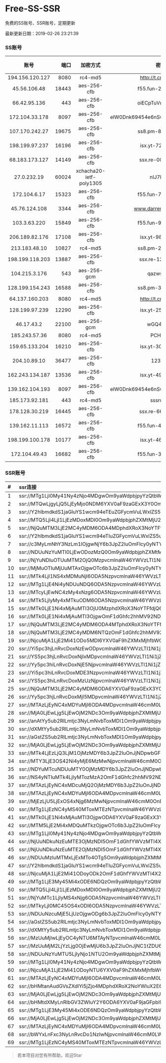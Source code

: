 # Free-SS-SSR

免费的SS账号、SSR账号，定期更新

最新更新日期：2019-02-26 23:21:39 

### SS账号

|账号|端口|加密方式|密码|更新时间|国家|
|:-----:|-----:|:----:|:----:|:----:|:----:|
|194.156.120.127|8080|rc4-md5|http://t.cn/EGJIyrl|23:17:13|RU|
|45.56.106.48|18443|aes-256-cfb|f55.fun-27772788|23:17:04|US|
|66.42.95.136|443|aes-256-cfb|oiECpTuVmLLxk4Ts|23:17:13|US|
|172.104.33.178|8097|aes-256-cfb|eIW0Dnk69454e6nSwuspv9DmS201tQ0D|23:17:07|SG|
|107.170.242.27|19675|aes-256-cfb|ss8.pm-85305168|23:17:05|US|
|198.199.97.237|16196|aes-256-cfb|isx.yt-72896102|23:17:04|US|
|68.183.173.127|14149|aes-256-cfb|ssx.re-00905761|23:17:06|US|
|27.0.232.19|60024|xchacha20-ietf-poly1305|nIJ7LT4n|23:12:13|HK|
|172.104.6.17|15323|aes-256-cfb|f55.fun-78116806|23:17:04|US|
|45.76.124.108|3344|aes-256-cfb|www.darrenliuwei.com|23:12:13|AU|
|103.3.63.220|15849|aes-256-cfb|f55.fun-92746572|23:17:05|SG|
|206.189.82.176|17108|aes-256-cfb|isx.yt-98732085|23:17:06|SG|
|213.183.48.10|10827|rc4-md5|ss8.pm-27345710|23:17:05|RU|
|198.199.118.203|13887|aes-256-cfb|ssx.re-12348828|23:17:05|US|
|104.215.3.176|543|aes-256-gcm|qazwsxedc|23:12:15|JP|
|128.199.154.243|16588|aes-256-cfb|ss8.pm-37919199|23:17:06|SG|
|64.137.160.203|8080|rc4-md5|http://t.cn/EGJIyrl|23:17:12|CA|
|128.199.97.239|12290|aes-256-cfb|isx.yt-25328979|23:17:05|SG|
|46.17.43.2|22100|aes-256-gcm|wGQ4vA7D|23:17:23|RU|
|185.243.57.36|8080|rc4-md5|PCHQ2E|23:07:18|US|
|159.65.133.204|16210|aes-256-cfb|isx.yt-30266739|23:17:05|SG|
|204.10.89.10|36477|aes-256-cfb|123456|23:17:12|US|
|162.243.134.187|13536|aes-256-cfb|isx.yt-49698511|23:17:04|US|
|139.162.104.193|8097|aes-256-cfb|eIW0Dnk69454e6nSwuspv9DmS201tQ0D|23:17:06|JP|
|185.173.92.181|443|rc4-md5|sssru.icu|23:12:24|RU|
|178.128.30.219|16445|aes-256-cfb|ssx.re-66438598|23:17:06|SG|
|139.162.11.113|16572|aes-256-cfb|f55.fun-43900311|23:17:06|SG|
|198.199.100.178|10177|aes-256-cfb|isx.yt-46177591|23:17:04|US|
|172.104.49.43|16682|aes-256-cfb|f55.fun-37126498|23:17:06|SG|


### SSR账号

|#|ssr连接|
|:-----|:-----|
|1|ssr://MTg1LjI0My41Ny4zNjo4MDgwOm9yaWdpbjpyYzQtbWQ1OnBsYWluOlVFTklVVEpGLz9yZW1hcmtzPVUxTlNWRTlQVEY5T2IyUmxPdVctdC1XYnZTQSZncm91cD1WMWRYTGxOVFVsUlBUMHd1UTA5Tg|
|2|ssr://MTQwLjgyLjQ5LjEyMjo0NDM6YXV0aF9zaGExX3Y0OmFlcy0yNTYtY2ZiOnRsczEuMl90aWNrZXRfYXV0aDpSbUZNZFc1RVlVWmhTR0Z2UURVeE13Lz9yZW1hcmtzPVUxTlNWRTlQVEY5T2IyUmxPdWUtanVXYnZTQSZncm91cD1WMWRYTGxOVFVsUlBUMHd1UTA5Tg|
|3|ssr://Y2hlbmdkdS1jaGluYS1wcm94eTEuZGFycmVuLWxlZS5uZXQ6ODA4MTpvcmlnaW46cmM0LW1kNTpwbGFpbjpPREE0TVEvP3JlbWFya3M9VTFOU1ZFOVBURjlPYjJSbE91V2JtLVczbmVlY2dlYUlrT21EdmVXNGdpRG5sTFhrdjZFJmdyb3VwPVYxZFhMbE5UVWxSUFQwd3VRMDlO|
|4|ssr://MTQ5LjI4LjI1LjEzMDoxMDI0Om9yaWdpbjphZXMtMjU2LWNmYjpwbGFpbjpZbUZ1Ym1scWFYVnFhWFZpZFRnNC8_cmVtYXJrcz1VMU5TVkU5UFRGOU9iMlJsT3VlLWp1V2J2U0EmZ3JvdXA9VjFkWExsTlRVbFJQVDB3dVEwOU4|
|5|ssr://NjQuMTM3LjE2MC4yMDM6ODA4MDphdXRoX3NoYTFfdjQ6cmM0LW1kNTpodHRwX3NpbXBsZTphSFIwY0RvdkwzUXVZMjR2UlVkS1NYbHliQS8_b2Jmc3BhcmFtPU1URGxoWU14ZE9henFPV0dqRHBvZEhSd09pOHZkQzVqYmk5RlIwcEplWEpzJnByb3RvcGFyYW09ZEM1dFpTOVRVMUpUVlVJJnJlbWFya3M9VTFOU1ZFOVBURjlPYjJSbE91V0tvT2FMdi1Xa3B5RGxyb25scEtmbmxhWG5uSUhsbjdybHBZZm51ck5FWVhSaFEybDBlZWFWc09hTnJ1UzRyZVdfZ3cmZ3JvdXA9VjFkWExsTlRVbFJQVDB3dVEwOU4|
|6|ssr://Y2hlbmdkdS1jaGluYS1wcm94eTIuZGFycmVuLWxlZS5uZXQ6ODA4MTpvcmlnaW46cmM0LW1kNTpwbGFpbjpPREE0TVEvP3JlbWFya3M9VTFOU1ZFOVBURjlPYjJSbE91V2JtLVczbmVlY2dlYUlrT21EdmVXNGdpRG5sTFhrdjZFJmdyb3VwPVYxZFhMbE5UVWxSUFQwd3VRMDlO|
|7|ssr://c3MyLmNhY3NzLm1lOjgwNjY6b3JpZ2luOmFlcy0yNTYtY2ZiOnBsYWluOk9ETXhOelkyTkRrNU13Lz9yZW1hcmtzPVUxTlNWRTlQVEY5T2IyUmxPdVNfaE9lOWwtYVdyeUEmZ3JvdXA9VjFkWExsTlRVbFJQVDB3dVEwOU4|
|8|ssr://NDUuNzYuMTI0LjEwODozMzQ0Om9yaWdpbjphZXMtMjU2LWNmYjpwbGFpbjpkM2QzTG1SaGNuSmxibXhwZFhkbGFTNWpiMjAvP29iZnNwYXJhbT01THVZNkxTNVUxTlM1ck9vNVlhTU9taDBkSEE2THk5MExtTnVMMFZIU2tsNWNtdyZwcm90b3BhcmFtPWRDNXRaUzlUVTFKVFZVSSZyZW1hcmtzPVUxTlNWRTlQVEY5T2IyUmxPdWUtanVXYnZTQSZncm91cD1WMWRYTGxOVFVsUlBUMHd1UTA5Tg|
|9|ssr://NjYuNDIuOTUuMTM2OjQ0MzpvcmlnaW46YWVzLTI1Ni1jZmI6cGxhaW46YjJsRlEzQlVkVlp0VEV4NGF6UlVjdy8_b2Jmc3BhcmFtPTVMdVk2TFM1VTFOUzVyT281WWFNT21oMGRIQTZMeTkwTG1OdUwwVkhTa2w1Y213JnByb3RvcGFyYW09ZEM1dFpTOVRVMUpUVlVJJnJlbWFya3M9VTFOU1ZFOVBURjlPYjJSbE91ZS1qdVdidlNEbGlxRGxpS25ucG9fbHNMemt1cHJsdDU3bG5LUGxqWTdwaDVIbGpyX21scV9taVpqbGhZdnBvYl9sdUlKUVlXTlhaWE4wNllDYTVMLWg1WVdzNVktNCZncm91cD1WMWRYTGxOVFVsUlBUMHd1UTA5Tg|
|10|ssr://MjMuOTIuMjUuMTAxOjgwOTc6b3JpZ2luOmFlcy0yNTYtY2ZiOnBsYWluOlpVbFhNRVJ1YXpZNU5EVTBaVFp1VTNkMWMzQjJPVVJ0VXpJd01YUlJNRVEvP29iZnNwYXJhbT01THVZNkxTNVUxTlM1ck9vNVlhTU9taDBkSEE2THk5MExtTnVMMFZIU2tsNWNtdyZwcm90b3BhcmFtPWRDNXRaUzlUVTFKVFZVSSZyZW1hcmtzPVUxTlNWRTlQVEY5T2IyUmxPdWUtanVXYnZTRG1sckRtczczb3BiX2x0NTVNYVc1dlpHWGxoYXpsajdnJmdyb3VwPVYxZFhMbE5UVWxSUFQwd3VRMDlO|
|11|ssr://MTk4LjI1NS4xMDMuNjI6ODA5NzpvcmlnaW46YWVzLTI1Ni1jZmI6cGxhaW46WlVsWE1FUnVhelk1TkRVMFpUWnVVM2QxYzNCMk9VUnRVekl3TVhSUk1FUS8_b2Jmc3BhcmFtPTVMdVk2TFM1VTFOUzVyT281WWFNT21oMGRIQTZMeTkwTG1OdUwwVkhTa2w1Y213JnByb3RvcGFyYW09ZEM1dFpTOVRVMUpUVlVJJnJlbWFya3M9VTFOU1ZFOVBURjlPYjJSbE91ZS1qdVdidlNBJmdyb3VwPVYxZFhMbE5UVWxSUFQwd3VRMDlO|
|12|ssr://MTg1LjE4Ni4yNDUuNDQ6ODA5NzpvcmlnaW46YWVzLTI1Ni1jZmI6cGxhaW46WlVsWE1FUnVhelk1TkRVMFpUWnVVM2QxYzNCMk9VUnRVekl3TVhSUk1FUS8_b2Jmc3BhcmFtPTVMdVk2TFM1VTFOUzVyT281WWFNT21oMGRIQTZMeTkwTG1OdUwwVkhTa2w1Y213JnByb3RvcGFyYW09ZEM1dFpTOVRVMUpUVlVJJnJlbWFya3M9VTFOU1ZFOVBURjlPYjJSbE91ZS1qdVdidlNBJmdyb3VwPVYxZFhMbE5UVWxSUFQwd3VRMDlO|
|13|ssr://MTcyLjEwNC4zMy4xNzg6ODA5NzpvcmlnaW46YWVzLTI1Ni1jZmI6cGxhaW46WlVsWE1FUnVhelk1TkRVMFpUWnVVM2QxYzNCMk9VUnRVekl3TVhSUk1FUS8_b2Jmc3BhcmFtPTVMdVk2TFM1VTFOUzVyT281WWFNT21oMGRIQTZMeTkwTG1OdUwwVkhTa2w1Y213JnByb3RvcGFyYW09ZEM1dFpTOVRVMUpUVlVJJnJlbWFya3M9VTFOU1ZFOVBURjlPYjJSbE91YVdzT1dLb09XZG9TQk1hVzV2WkdYbWxiRG1qYTdrdUszbHY0TSZncm91cD1WMWRYTGxOVFVsUlBUMHd1UTA5Tg|
|14|ssr://MTk5LjIyMy4xMTkuODM6ODA5NzpvcmlnaW46YWVzLTI1Ni1jZmI6cGxhaW46WlVsWE1FUnVhelk1TkRVMFpUWnVVM2QxYzNCMk9VUnRVekl3TVhSUk1FUS8_b2Jmc3BhcmFtPTVMdVk2TFM1VTFOUzVyT281WWFNT21oMGRIQTZMeTkwTG1OdUwwVkhTa2w1Y213JnByb3RvcGFyYW09ZEM1dFpTOVRVMUpUVlVJJnJlbWFya3M9VTFOU1ZFOVBURjlPYjJSbE91ZS1qdVdidlNBJmdyb3VwPVYxZFhMbE5UVWxSUFQwd3VRMDlO|
|15|ssr://MTk0LjE1Ni4xMjAuMTI3OjU0MzphdXRoX3NoYTFfdjQ6cmM0LW1kNTpodHRwX3NpbXBsZTphSFIwY0RvdkwzUXVZMjR2VWtRd1JEZHplQS8_b2Jmc3BhcmFtPTVMdVk2TFM1VTFOUzVyT281WWFNT21oMGRIQTZMeTkwTG1OdUwwVkhTa2w1Y213JnByb3RvcGFyYW09ZEM1dFpTOVRVMUpUVlVJJnJlbWFya3M9VTFOU1ZFOVBURjlPYjJSbE91Vy10LVdidlNBJmdyb3VwPVYxZFhMbE5UVWxSUFQwd3VRMDlO|
|16|ssr://MTk0LjE1Ni4xMjAuMTI3OjgwOmF1dGhfc2hhMV92NDpyYzQtbWQ1Omh0dHBfc2ltcGxlOmRDNXRaUzlUVTFKVFZVSS8_b2Jmc3BhcmFtPTVMdVk2TFM1VTFOUzVyT281WWFNT21oMGRIQTZMeTkwTG1OdUwwVkhTa2w1Y213JnByb3RvcGFyYW09ZEM1dFpTOVRVMUpUVlVJJnJlbWFya3M9VTFOU1ZFOVBURjlPYjJSbE91Vy10LVdidlNBJmdyb3VwPVYxZFhMbE5UVWxSUFQwd3VRMDlO|
|17|ssr://NjQuMTM3LjE2MC4yMDM6ODA4MTphdXRoX3NoYTFfdjQ6cmM0LW1kNTpodHRwX3NpbXBsZTphSFIwY0RvdkwzUXVZMjR2Uldoa2JWUjRaUS8_b2Jmc3BhcmFtPTVMdVk2TFM1VTFOUzVyT281WWFNT21oMGRIQTZMeTkwTG1OdUwwVkhTa2w1Y213JnByb3RvcGFyYW09ZEM1dFpTOVRVMUpUVlVJJnJlbWFya3M9VTFOU1ZFOVBURjlPYjJSbE91V0tvT2FMdi1Xa3B5RGxyb25scEtmbmxhWG5uSUhsbjdybHBZZm51ck5FWVhSaFEybDBlZWFWc09hTnJ1UzRyZVdfZ3cmZ3JvdXA9VjFkWExsTlRVbFJQVDB3dVEwOU4|
|18|ssr://NjQuMTM3LjE2MC4yMDM6NTQzOmF1dGhfc2hhMV92NDpyYzQtbWQ1Omh0dHBfc2ltcGxlOmFIUjBjRG92TDNRdVkyNHZVa1F3UkRkemVBLz9vYmZzcGFyYW09NUx1WTZMUzVVMU5TNXJPbzVZYU1PbWgwZEhBNkx5OTBMbU51TDBWSFNrbDVjbXcmcHJvdG9wYXJhbT1kQzV0WlM5VFUxSlRWVUkmcmVtYXJrcz1VMU5TVkU5UFRGOU9iMlJsT3VXS29PYUx2LVdrcHlEbHJvbmxwS2ZubGFYbm5JSGxuN3JscFlmbnVyTkVZWFJoUTJsMGVlYVZzT2FOcnVTNHJlV19ndyZncm91cD1WMWRYTGxOVFVsUlBUMHd1UTA5Tg|
|19|ssr://NjcuMjA1LjE2Mi41ODo5MDI6YXV0aF9hZXMxMjhfbWQ1OmFlcy0xMjgtY3RyOnBsYWluOk5ETTVOVFkyTXpVLz9yZW1hcmtzPVUxTlNWRTlQVEY5T2IyUmxPdWUtanVXYnZTRG51cjNudXFibHVJSkVhV2RwZEdGc1QyTmxZVzdrdXBIbGhhemxqN2cmZ3JvdXA9VjFkWExsTlRVbFJQVDB3dVEwOU4|
|20|ssr://Yi5pc3hjLnRvcDoxNzEwODpvcmlnaW46YWVzLTI1Ni1jZmI6cGxhaW46YVhONExubDBMVGs0TnpNeU1EZzEvP3JlbWFya3M9VTFOU1ZFOVBURjlPYjJSbE91ZS1qdVdidlNBJmdyb3VwPVYxZFhMbE5UVWxSUFQwd3VRMDlO|
|21|ssr://YS5pc3hjLnRvcDoxNjIxMDpvcmlnaW46YWVzLTI1Ni1jZmI6cGxhaW46YVhONExubDBMVE13TWpZMk56TTUvP3JlbWFya3M9VTFOU1ZFOVBURjlPYjJSbE91ZS1qdVdidlNCRWFXZHBkR0ZzVDJObFlXN21sYkRtamE3a3VLM2x2NE0mZ3JvdXA9VjFkWExsTlRVbFJQVDB3dVEwOU4|
|22|ssr://Yy5pc3hiLnRvcDoxNjE5NjpvcmlnaW46YWVzLTI1Ni1jZmI6cGxhaW46YVhONExubDBMVGN5T0RrMk1UQXkvP3JlbWFya3M9VTFOU1ZFOVBURjlPYjJSbE91ZS1qdVdidlNEbGlxRGxpS25ucG9fbHNMemt1cHJsdDU3bWw2ZnBoNUhsc2JGRWFXZHBkR0ZzVDJObFlXN21sYkRtamE3a3VLM2x2NE0mZ3JvdXA9VjFkWExsTlRVbFJQVDB3dVEwOU4|
|23|ssr://Yi5pc3hiLnRvcDoxMDE3NzpvcmlnaW46YWVzLTI1Ni1jZmI6cGxhaW46YVhONExubDBMVFEyTVRjM05Ua3gvP3JlbWFya3M9VTFOU1ZFOVBURjlPYjJSbE91ZS1qdVdidlNEbGlxRGxpS25ucG9fbHNMemt1cHJsdDU3bWw2ZnBoNUhsc2JGRWFXZHBkR0ZzVDJObFlXN21sYkRtamE3a3VLM2x2NE0mZ3JvdXA9VjFkWExsTlRVbFJQVDB3dVEwOU4|
|24|ssr://YS5pc3hiLnRvcDoxMzUzNjpvcmlnaW46YWVzLTI1Ni1jZmI6cGxhaW46YVhONExubDBMVFE1TmprNE5URXgvP3JlbWFya3M9VTFOU1ZFOVBURjlPYjJSbE91ZS1qdVdidlNEbGlxRGx0NTdtbDZmcGg1SGxzYkZUUmtfbWxiRG1qYTdrdUszbHY0TSZncm91cD1WMWRYTGxOVFVsUlBUMHd1UTA5Tg|
|25|ssr://NjQuMTM3LjE2MC4yMDM6ODA6YXV0aF9zaGExX3Y0OnJjNC1tZDU6aHR0cF9zaW1wbGU6ZEM1dFpTOVRVMUpUVlVJLz9vYmZzcGFyYW09NUx1WTZMUzVVMU5TNXJPbzVZYU1PbWgwZEhBNkx5OTBMbU51TDBWSFNrbDVjbXcmcHJvdG9wYXJhbT1kQzV0WlM5VFUxSlRWVUkmcmVtYXJrcz1VMU5TVkU5UFRGOU9iMlJsT3VXS29PYUx2LVdrcHlEbHJvbmxwS2ZubGFYbm5JSGxuN3JscFlmbnVyTkVZWFJoUTJsMGVlYVZzT2FOcnVTNHJlV19ndyZncm91cD1WMWRYTGxOVFVsUlBUMHd1UTA5Tg|
|26|ssr://Yy5pc3hjLnRvcDoxMjI5MDpvcmlnaW46YWVzLTI1Ni1jZmI6cGxhaW46YVhONExubDBMVEkxTXpJNE9UYzUvP3JlbWFya3M9VTFOU1ZFOVBURjlPYjJSbE91YVdzT1dLb09XZG9TQkVhV2RwZEdGc1QyTmxZVzdtbGJEbWphN2t1SzNsdjRNJmdyb3VwPVYxZFhMbE5UVWxSUFQwd3VRMDlO|
|27|ssr://MTAzLjEyNC4xMDYuMjI6ODA4MDpvcmlnaW46cmM0LW1kNTpwbGFpbjpVRU5JVVRKRi8_cmVtYXJrcz1VMU5TVkU5UFRGOU9iMlJsT3VTNm11V2txdVdjc09XTXVpQSZncm91cD1WMWRYTGxOVFVsUlBUMHd1UTA5Tg|
|28|ssr://MjA0LjEwLjg5LjEwOjM2NDc3Om9yaWdpbjphZXMtMjU2LWNmYjpwbGFpbjpNVEl6TkRVMi8_cmVtYXJrcz1VMU5TVkU5UFRGOU9iMlJsT3VlLWp1V2J2U0EmZ3JvdXA9VjFkWExsTlRVbFJQVDB3dVEwOU4|
|29|ssr://anAtYy5ub2RlLmtjc3NyLmNvbToxMDI1Om9yaWdpbjpyYzQtbWQ1OnBsYWluOmEyTnpjM0pqYjIweU1ERTVNREl5TmcvP3JlbWFya3M9VTFOU1ZFOVBURjlPYjJSbE91YVhwZWFjckNCSFRVOCZncm91cD1WMWRYTGxOVFVsUlBUMHd1UTA5Tg|
|30|ssr://dXMtYy5ub2RlLmtjc3NyLmNvbToxMDI1Om9yaWdpbjpyYzQtbWQ1OnBsYWluOmEyTnpjM0pqYjIweU1ERTVNREl5TmcvP3JlbWFya3M9VTFOU1ZFOVBURjlPYjJSbE91ZS1qdVdidlNCTlpYSnBkT2U5a2VlN25PV0ZyT1dQdUEmZ3JvdXA9VjFkWExsTlRVbFJQVDB3dVEwOU4|
|31|ssr://aGstZS5ub2RlLmtjc3NyLmNvbToxMDI1Om9yaWdpbjpyYzQtbWQ1OnBsYWluOmEyTnpjM0pqYjIweU1ERTVNREl5TmcvP3JlbWFya3M9VTFOU1ZFOVBURjlPYjJSbE91ZS1qdVdidlNCTlpYSnBkT2U5a2VlN25PV0ZyT1dQdUEmZ3JvdXA9VjFkWExsTlRVbFJQVDB3dVEwOU4|
|32|ssr://MjA0LjEwLjg5LjEwOjM2NDc3Om9yaWdpbjphZXMtMjU2LWNmYjpwbGFpbjpNVEl6TkRVMi8_cmVtYXJrcz1VMU5TVkU5UFRGOU9iMlJsT3VlLWp1V2J2U0EmZ3JvdXA9VjFkWExsTlRVbFJQVDB3dVEwOU4|
|33|ssr://MTk4LjEzLjQ3LjM1OjMzMDY6b3JpZ2luOnJjNDpwbGFpbjpiRzVqYmk1dmNtYy8_cmVtYXJrcz1VMU5TVkU5UFRGOU9iMlJsT3VhWHBlYWNyQ0RrdUp6a3VxeDJkV3gwY3VhVnNPYU5ydVM0cmVXX2d3Jmdyb3VwPVYxZFhMbE5UVWxSUFQwd3VRMDlO|
|34|ssr://MTY3LjE3OS42Ni4yMjE6MzMwNjpvcmlnaW46cmM0OnBsYWluOmJHNWpiaTV2Y21jLz9yZW1hcmtzPVUxTlNWRTlQVEY5T2IyUmxPdWFXc09pbHYtV0ZzQ0EmZ3JvdXA9VjFkWExsTlRVbFJQVDB3dVEwOU4|
|35|ssr://NDYuMTcuNDUuMTY0OjMzMDY6b3JpZ2luOnJjNDpwbGFpbjpiRzVqYmk1dmNtYy8_cmVtYXJrcz1VMU5TVkU5UFRGOU9iMlJsT3VTX2hPZTlsLWFXcnlBJmdyb3VwPVYxZFhMbE5UVWxSUFQwd3VRMDlO|
|36|ssr://NS4yNTIuMTk4LjIyMTozMzA2OmF1dGhfc2hhMV92NDpyYzQ6cGxhaW46Ykc1amJpNXZjbWMvP3JlbWFya3M9VTFOU1ZFOVBURjlPYjJSbE91Vy10LVdidlNBJmdyb3VwPVYxZFhMbE5UVWxSUFQwd3VRMDlO|
|37|ssr://MTAzLjEyNC4xMDcuMjQ2OjMzMDY6b3JpZ2luOnJjNDpwbGFpbjpiRzVqYmk1dmNtYy8_cmVtYXJrcz1VMU5TVkU5UFRGOU9iMlJsT3VTNm11V2txdVdjc09XTXVpQSZncm91cD1WMWRYTGxOVFVsUlBUMHd1UTA5Tg|
|38|ssr://MTAzLjEyNC4xMDYuMjI6ODA4MDpvcmlnaW46cmM0LW1kNTpwbGFpbjpVRU5JVVRKRi8_cmVtYXJrcz1VMU5TVkU5UFRGOU9iMlJsT3VTNm11V2txdVdjc09XTXVpQSZncm91cD1WMWRYTGxOVFVsUlBUMHd1UTA5Tg|
|39|ssr://MjEzLjU5LjExOS4xNjg6MzMwNjpvcmlnaW46cmM0OnBsYWluOmJHNWpiaTV2Y21jLz9yZW1hcmtzPVUxTlNWRTlQVEY5T2IyUmxPdVNfaE9lOWwtYVdyeUEmZ3JvdXA9VjFkWExsTlRVbFJQVDB3dVEwOU4|
|40|ssr://MTg1LjEzNC4yMS40MToxMTEzNTpvcmlnaW46YWVzLTI1Ni1jZmI6cGxhaW46WldSbmEyVmkvP3JlbWFya3M9VTFOU1ZFOVBURjlPYjJSbE91aUxzZVdidlNBJmdyb3VwPVYxZFhMbE5UVWxSUFQwd3VRMDlO|
|41|ssr://MTk0LjE1Ni4xMjAuMTI3OjgwODA6YXV0aF9zaGExX3Y0OnJjNC1tZDU6aHR0cF9zaW1wbGU6YUhSMGNEb3ZMM1F1WTI0dlJVZEtTWGx5YkEvP29iZnNwYXJhbT1NVERsaFlNeGRPYXpxT1dHakRwb2RIUndPaTh2ZEM1amJpOUZSMHBKZVhKcyZwcm90b3BhcmFtPWRDNXRaUzlUVTFKVFZVSSZyZW1hcmtzPVUxTlNWRTlQVEY5T2IyUmxPdVctdC1XYnZTQSZncm91cD1WMWRYTGxOVFVsUlBUMHd1UTA5Tg|
|42|ssr://MTM5LjE2Mi4xMDQuMTkzOjgwOTc6b3JpZ2luOmFlcy0yNTYtY2ZiOnBsYWluOlpVbFhNRVJ1YXpZNU5EVTBaVFp1VTNkMWMzQjJPVVJ0VXpJd01YUlJNRVEvP29iZnNwYXJhbT01THVZNkxTNVUxTlM1ck9vNVlhTU9taDBkSEE2THk5MExtTnVMMFZIU2tsNWNtdyZwcm90b3BhcmFtPWRDNXRaUzlUVTFKVFZVSSZyZW1hcmtzPVUxTlNWRTlQVEY5T2IyUmxPdWFYcGVhY3JDRGt1SnprdXF6cGc3M2xrNEhsdDUzbGpMcE1hVzV2WkdYbWxiRG1qYTdrdUszbHY0TSZncm91cD1WMWRYTGxOVFVsUlBUMHd1UTA5Tg|
|43|ssr://MTg1LjI0My41Ny4zNjo4MDgwOm9yaWdpbjpyYzQtbWQ1OnBsYWluOlVFTklVVEpGLz9vYmZzcGFyYW09NUx1WTZMUzVVMU5TNXJPbzVZYU1PbWgwZEhBNkx5OTBMbU51TDBWSFNrbDVjbXcmcHJvdG9wYXJhbT1kQzV0WlM5VFUxSlRWVUkmcmVtYXJrcz1VMU5TVkU5UFRGOU9iMlJsT3VXLXQtV2J2U0EmZ3JvdXA9VjFkWExsTlRVbFJQVDB3dVEwOU4|
|44|ssr://NjUuNDkuNzEuMTE3OjMzNDI5OmF1dGhfYWVzMTI4X21kNTphZXMtMTI4LWN0cjpodHRwX3NpbXBsZTpNbEJTYVVoay8_cmVtYXJrcz1VMU5TVkU5UFRGOU9iMlJsT3VlLWp1V2J2U0RsaXFEbGlLbm5wb19sc0x6a3Vwcmx0NTdsdkpmcGg0em9rcG5uaWJubHVJSklkWEp5YVdOaGJtVWdSV3hsWTNSeWFXUGxoYXpsajdnJmdyb3VwPVYxZFhMbE5UVWxSUFQwd3VRMDlO|
|45|ssr://NjUuNDkuNzEuMTE2OjMzNDI5OmF1dGhfYWVzMTI4X21kNTphZXMtMTI4LWN0cjpodHRwX3NpbXBsZTpNbEJTYVVoay8_cmVtYXJrcz1VMU5TVkU5UFRGOU9iMlJsT3VlLWp1V2J2U0RsaXFEbGlLbm5wb19sc0x6a3Vwcmx0NTdsdkpmcGg0em9rcG5uaWJubHVJSklkWEp5YVdOaGJtVWdSV3hsWTNSeWFXUGxoYXpsajdnJmdyb3VwPVYxZFhMbE5UVWxSUFQwd3VRMDlO|
|46|ssr://NDUuMzIuMTMxLjExMTo4OTg5Om9yaWdpbjphZXMtMjU2LWNmYjpwbGFpbjpiM0JsYm5ObGMyRnRaUS8_cmVtYXJrcz1VMU5TVkU5UFRGOU9iMlJsT3VlLWp1V2J2U0RsaXFEbGlLbm5wb19sc0x6a3Vwcmx0NTdsbktQa3ZaWGxvWjVEYUc5dmNHSG1sYkRtamE3a3VLM2x2NE0mZ3JvdXA9VjFkWExsTlRVbFJQVDB3dVEwOU4|
|47|ssr://Y2hlbmdkdS1jaGluYS1wcm94eTIuZGFycmVuLWxlZS5uZXQ6ODA4MTpvcmlnaW46cmM0LW1kNTpwbGFpbjpPREE0TVEvP29iZnNwYXJhbT01THVZNkxTNVUxTlM1ck9vNVlhTU9taDBkSEE2THk5MExtTnVMMFZIU2tsNWNtdyZwcm90b3BhcmFtPWRDNXRaUzlUVTFKVFZVSSZyZW1hcmtzPVUxTlNWRTlQVEY5T2IyUmxPdVdibS1XM25lZWNnZWFJa09tRHZlVzRnaURubExYa3Y2RSZncm91cD1WMWRYTGxOVFVsUlBUMHd1UTA5Tg|
|48|ssr://NjcuMjA1LjE2Mi41ODoyODk2OmF1dGhfYWVzMTI4X21kNTphZXMtMTI4LWN0cjpwbGFpbjpORE01TkRNNU5RLz9yZW1hcmtzPVUxTlNWRTlQVEY5T2IyUmxPdWUtanVXYnZTRG51cjNudXFibHVJSkVhV2RwZEdGc1QyTmxZVzdrdXBIbGhhemxqN2cmZ3JvdXA9VjFkWExsTlRVbFJQVDB3dVEwOU4|
|49|ssr://MTg1LjE3My45Mi4xODE6NDQzOm9yaWdpbjpyYzQtbWQ1OnBsYWluOmMzTnpjblV1YVdOMS8_b2Jmc3BhcmFtPTVMdVk2TFM1VTFOUzVyT281WWFNT21oMGRIQTZMeTkwTG1OdUwwVkhTa2w1Y213JnByb3RvcGFyYW09ZEM1dFpTOVRVMUpUVlVJJnJlbWFya3M9VTFOU1ZFOVBURjlPYjJSbE91U19oT2U5bC1hV3J5QSZncm91cD1WMWRYTGxOVFVsUlBUMHd1UTA5Tg|
|50|ssr://MTQ5LjI4LjI1LjEzMDoxMDI0Om9yaWdpbjphZXMtMjU2LWNmYjpwbGFpbjpZbUZ1Ym1scWFYVnFhWFZpZFRnNC8_cmVtYXJrcz1VMU5TVkU5UFRGOU9iMlJsT3VlLWp1V2J2U0EmZ3JvdXA9VjFkWExsTlRVbFJQVDB3dVEwOU4|
|51|ssr://NjYuMTc1LjIyMS4xNjg6ODA5NzpvcmlnaW46YWVzLTI1Ni1jZmI6cGxhaW46WlVsWE1FUnVhelk1TkRVMFpUWnVVM2QxYzNCMk9VUnRVekl3TVhSUk1FUS8_b2Jmc3BhcmFtPTVMdVk2TFM1VTFOUzVyT281WWFNT21oMGRIQTZMeTkwTG1OdUwwVkhTa2w1Y213JnByb3RvcGFyYW09ZEM1dFpTOVRVMUpUVlVJJnJlbWFya3M9VTFOU1ZFOVBURjlPYjJSbE91ZS1qdVdidlNEbGlxRGxpS25ucG9fbHNMemt1cHJsdDU3b3RMbmxpS25va3BsTWFXNXZaR1htbGJEbWphN2t1SzNsdjRNJmdyb3VwPVYxZFhMbE5UVWxSUFQwd3VRMDlO|
|52|ssr://MTkyLjI0MC45OS4xODI6ODA5NzpvcmlnaW46YWVzLTI1Ni1jZmI6cGxhaW46WlVsWE1FUnVhelk1TkRVMFpUWnVVM2QxYzNCMk9VUnRVekl3TVhSUk1FUS8_b2Jmc3BhcmFtPTVMdVk2TFM1VTFOUzVyT281WWFNT21oMGRIQTZMeTkwTG1OdUwwVkhTa2w1Y213JnByb3RvcGFyYW09ZEM1dFpTOVRVMUpUVlVJJnJlbWFya3M9VTFOU1ZFOVBURjlPYjJSbE91ZS1qdVdidlNBJmdyb3VwPVYxZFhMbE5UVWxSUFQwd3VRMDlO|
|53|ssr://NDUuNzcuMjE5LjUzOjgwODg6b3JpZ2luOmFlcy0yNTYtY2ZiOnBsYWluOk9ETXpORGN6T0RFLz9yZW1hcmtzPVUxTlNWRTlQVEY5T2IyUmxPdWUtanVXYnZTRG1sckRtczczb3BiX2x0NTdubXE3bWxxX2xqYUhuaWJubnU3UkRhRzl2Y0dIbWxiRG1qYTdrdUszbHY0TSZncm91cD1WMWRYTGxOVFVsUlBUMHd1UTA5Tg|
|54|ssr://aGstZS5ub2RlLmtjc3NyLmNvbToxMDI1Om9yaWdpbjpyYzQtbWQ1OnBsYWluOmEyTnpjM0pqYjIweU1ERTVNREl5TmcvP3JlbWFya3M9VTFOU1ZFOVBURjlPYjJSbE91ZS1qdVdidlNCTlpYSnBkT2U5a2VlN25PV0ZyT1dQdUEmZ3JvdXA9VjFkWExsTlRVbFJQVDB3dVEwOU4|
|55|ssr://dXMtYy5ub2RlLmtjc3NyLmNvbToxMDI1Om9yaWdpbjpyYzQtbWQ1OnBsYWluOmEyTnpjM0pqYjIweU1ERTVNREl5TmcvP3JlbWFya3M9VTFOU1ZFOVBURjlPYjJSbE91ZS1qdVdidlNCTlpYSnBkT2U5a2VlN25PV0ZyT1dQdUEmZ3JvdXA9VjFkWExsTlRVbFJQVDB3dVEwOU4|
|56|ssr://MzUuMjIwLjEyOC4yNTU6MTAyNTpvcmlnaW46cmM0LW1kNTpwbGFpbjphMk56YzNKamIyMHlNREU1TURJeU5nLz9yZW1hcmtzPVUxTlNWRTlQVEY5T2IyUmxPdWUtanVXYnZTQk5aWEpwZE9lOWtlZTduT1dGck9XUHVBJmdyb3VwPVYxZFhMbE5UVWxSUFQwd3VRMDlO|
|57|ssr://MzUuMjM2LjYzLjg0OjEwMjU6b3JpZ2luOnJjNC1tZDU6cGxhaW46YTJOemMzSmpiMjB5TURFNU1ESXlOZy8_cmVtYXJrcz1VMU5TVkU5UFRGOU9iMlJsT3VlLWp1V2J2U0JOWlhKcGRPZTlrZWU3bk9XRnJPV1B1QSZncm91cD1WMWRYTGxOVFVsUlBUMHd1UTA5Tg|
|58|ssr://NDUuNzYuMTU5LjIyNjo1NTU2Om9yaWdpbjphZXMtMjU2LWNmYjpwbGFpbjpOVFUxT0RnNExpNC8_cmVtYXJrcz1VMU5TVkU5UFRGOU9iMlJsT3VlLWp1V2J2U0EmZ3JvdXA9VjFkWExsTlRVbFJQVDB3dVEwOU4|
|59|ssr://MTg1LjI0My41Ny4zNjo4MDgwOm9yaWdpbjpyYzQtbWQ1OnBsYWluOlVFTklVVEpGLz9yZW1hcmtzPVUxTlNWRTlQVEY5T2IyUmxPdVctdC1XYnZTQSZncm91cD1WMWRYTGxOVFVsUlBUMHd1UTA5Tg|
|60|ssr://NjcuMjA1LjE2Mi41ODoyNTU6YXV0aF9hZXMxMjhfbWQ1OmFlcy0xMjgtY3RyOnBsYWluOmFXdDVkV3AwYUEvP3JlbWFya3M9VTFOU1ZFOVBURjlPYjJSbE91ZS1qdVdidlNEbnVyM251cWJsdUlKRWFXZHBkR0ZzVDJObFlXN2t1cEhsaGF6bGo3ZyZncm91cD1WMWRYTGxOVFVsUlBUMHd1UTA5Tg|
|61|ssr://MTAzLjEyNC4xMDYuMjI6ODA4MDpvcmlnaW46cmM0LW1kNTpwbGFpbjpVRU5JVVRKRi8_cmVtYXJrcz1VMU5TVkU5UFRGOU9iMlJsT3VTNm11V2txdVdjc09XTXVpQSZncm91cD1WMWRYTGxOVFVsUlBUMHd1UTA5Tg|
|62|ssr://bHMtanAudGVsZXdlYi5jZjo4MDphdXRoX2NoYWluX2E6bm9uZTpodHRwX3Bvc3Q6WTNSaloyWjNYMlp5WldWZlpHWTNZMk0zTWpnLz9vYmZzcGFyYW09YkhNdGFuQXVkR1ZzWlhkbFlpNWpaZyZyZW1hcmtzPVUxTlNWRTlQVEY5T2IyUmxPdWUtanVXYnZTQkJiV0Y2YjI3bWxiRG1qYTdrdUszbHY0TSZncm91cD1WMWRYTGxOVFVsUlBUMHd1UTA5Tg|
|63|ssr://MjA0LjEwLjg5LjEwOjM2NDc3Om9yaWdpbjphZXMtMjU2LWNmYjpwbGFpbjpNVEl6TkRVMi8_cmVtYXJrcz1VMU5TVkU5UFRGOU9iMlJsT3VlLWp1V2J2U0EmZ3JvdXA9VjFkWExsTlRVbFJQVDB3dVEwOU4|
|64|ssr://bHMtdXMyLnRlbGV3ZWIuY2Y6ODA6YXV0aF9jaGFpbl9hOm5vbmU6aHR0cF9wb3N0OlkzUmpaMlozWDJaeVpXVmZaVGxpTW1Fek9UQS8_b2Jmc3BhcmFtPWJITXRkWE15TG5SbGJHVjNaV0l1WTJZJnJlbWFya3M9VTFOU1ZFOVBURjlPYjJSbE91ZS1qdVdidlNEa3Y0VGxpNUxsaG9qbHQ1N21zNkxuaWJubGhiQkJiV0Y2YjI3bWxiRG1qYTdrdUszbHY0TSZncm91cD1WMWRYTGxOVFVsUlBUMHd1UTA5Tg|
|65|ssr://MTg1LjE3My45Mi4xODE6NDQzOm9yaWdpbjpyYzQtbWQ1OnBsYWluOmMzTnpjblV1YVdOMS8_cmVtYXJrcz1VMU5TVkU5UFRGOU9iMlJsT3VTX2hPZTlsLWFXcnlBJmdyb3VwPVYxZFhMbE5UVWxSUFQwd3VRMDlO|
|66|ssr://MjA0LjEwLjg5LjEwOjM2NDc3Om9yaWdpbjphZXMtMjU2LWNmYjpwbGFpbjpNVEl6TkRVMi8_cmVtYXJrcz1VMU5TVkU5UFRGOU9iMlJsT3VlLWp1V2J2U0EmZ3JvdXA9VjFkWExsTlRVbFJQVDB3dVEwOU4|
|67|ssr://MTAzLjEyNC4xMDYuMjI6ODA4MDpvcmlnaW46cmM0LW1kNTpwbGFpbjpVRU5JVVRKRi8_cmVtYXJrcz1VMU5TVkU5UFRGOU9iMlJsT3VTNm11V2txdVdjc09XTXVpQSZncm91cD1WMWRYTGxOVFVsUlBUMHd1UTA5Tg|
|68|ssr://bWYxLnFxc3NyLnRvcDo1NzIwNjpvcmlnaW46cmM0LW1kNTpwbGFpbjpibkJ0VkVOTC8_cmVtYXJrcz1VMU5TVkU5UFRGOU9iMlJsT3VhWHBlYWNyQ0RrdUp6a3VxeEJiV0Y2YjI3bWxiRG1qYTdrdUszbHY0TSZncm91cD1WMWRYTGxOVFVsUlBUMHd1UTA5Tg|
|69|ssr://MTg1LjEzNC4yMS40MToxMTEzNTpvcmlnaW46YWVzLTI1Ni1jZmI6cGxhaW46WldSbmEyVmkvP3JlbWFya3M9VTFOU1ZFOVBURjlPYjJSbE91aUxzZVdidlNBJmdyb3VwPVYxZFhMbE5UVWxSUFQwd3VRMDlO|


> 若本项目对您有所帮助，欢迎Star